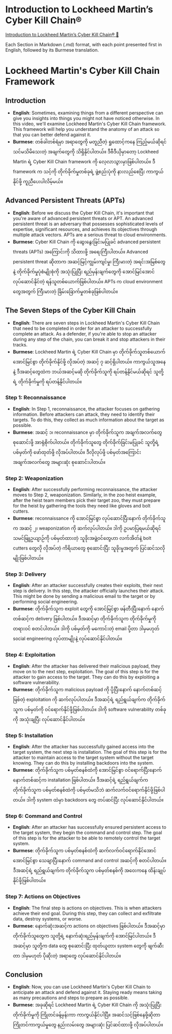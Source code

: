 # Introduction to Lockheed Martin’s Cyber Kill Chain®

[Introduction to Lockheed Martin’s Cyber Kill Chain® 🔗](https://www.coursera.org/learn/detect-respond-and-recover-from-cloud-cybersecurity-attacks/lecture/kl30Z/introduction-to-lockheed-martins-cyber-kill-chain-r)

Each Section in Markdown (.md) format, with each point presented first in English, followed by its Burmese translation.

# Lockheed Martin's Cyber Kill Chain Framework

## Introduction

- **English**: Sometimes, examining things from a different perspective can give you insights into things you might not have noticed otherwise. In this video, we'll examine Lockheed Martin's Cyber Kill Chain framework. This framework will help you understand the anatomy of an attack so that you can better defend against it.
- **Burmese**: တစ်ခါတစ်ရံမှာ အရာတွေကို မတူညီတဲ့ ရှုထောင့်ကနေ ကြည့်မယ်ဆိုရင် သင်မသိမိသေးတဲ့ အချက်တွေကို သိရှိနိုင်ပါတယ်။ ဒီဗီဒီယိုမှာတော့ Lockheed Martin ရဲ့ Cyber Kill Chain framework ကို လေ့လာသွားမှာဖြစ်ပါတယ်။ ဒီ framework က သင့်ကို တိုက်ခိုက်မှုတစ်ခုရဲ့ ဖွဲ့စည်းပုံကို နားလည်စေပြီး ကာကွယ်နိုင်ဖို့ ကူညီပေးပါလိမ့်မယ်။

## Advanced Persistent Threats (APTs)

- **English**: Before we discuss the Cyber Kill Chain, it's important that you're aware of advanced persistent threats or APT. An advanced persistent threat is an adversary that possesses sophisticated levels of expertise, significant resources, and achieves its objectives through multiple attack vectors. APTs are a serious threat to cloud environments.
- **Burmese**: Cyber Kill Chain ကို ဆွေးနွေးခြင်းမပြုခင် advanced persistent threats (APTs) အကြောင်းကို သိထားဖို့ အရေးကြီးပါတယ်။ Advanced persistent threat ဆိုတာက အဆင့်မြင့်ကျွမ်းကျင်မှု၊ ကြီးမားတဲ့ အရင်းအမြစ်တွေနဲ့ တိုက်ခိုက်မှုပုံစံမျိုးစုံကို အသုံးပြုပြီး ရည်မှန်းချက်တွေကို အောင်မြင်အောင် လုပ်ဆောင်နိုင်တဲ့ ရန်သူတစ်ယောက်ဖြစ်ပါတယ်။ APTs က cloud environment တွေအတွက် ကြီးမားတဲ့ ခြိမ်းခြောက်မှုတစ်ခုဖြစ်ပါတယ်။

## The Seven Steps of the Cyber Kill Chain

- **English**: There are seven steps in Lockheed Martin's Cyber Kill Chain that need to be completed in order for an attacker to successfully complete an attack. As a defender, if you're able to stop an attacker during any step of the chain, you can break it and stop attackers in their tracks.
- **Burmese**: Lockheed Martin ရဲ့ Cyber Kill Chain မှာ တိုက်ခိုက်သူတစ်ယောက် အောင်မြင်စွာ တိုက်ခိုက်နိုင်ဖို့ လိုအပ်တဲ့ အဆင့် ၇ ဆင့်ရှိပါတယ်။ ကာကွယ်သူအနေနဲ့ ဒီအဆင့်တွေထဲက ဘယ်အဆင့်မဆို တိုက်ခိုက်သူကို ရပ်တန့်နိုင်မယ်ဆိုရင် သူတို့ရဲ့ တိုက်ခိုက်မှုကို ရပ်တန့်နိုင်ပါတယ်။

### Step 1: Reconnaissance

- **English**: In Step 1, reconnaissance, the attacker focuses on gathering information. Before attackers can attack, they need to identify their targets. To do this, they collect as much information about the target as possible.
- **Burmese**: အဆင့် ၁၊ reconnaissance မှာ တိုက်ခိုက်သူက အချက်အလက်တွေ စုဆောင်းဖို့ အာရုံစိုက်ပါတယ်။ တိုက်ခိုက်သူတွေ တိုက်ခိုက်ခြင်းမပြုခင် သူတို့ရဲ့ ပစ်မှတ်ကို ဖော်ထုတ်ဖို့ လိုအပ်ပါတယ်။ ဒီလိုလုပ်ဖို့ ပစ်မှတ်အကြောင်း အချက်အလက်တွေ အများဆုံး စုဆောင်းပါတယ်။

### Step 2: Weaponization

- **English**: After successfully performing reconnaissance, the attacker moves to Step 2, weaponization. Similarly, in the zoo heist example, after the heist team members pick their target zoo, they must prepare for the heist by gathering the tools they need like gloves and bolt cutters.
- **Burmese**: reconnaissance ကို အောင်မြင်စွာ လုပ်ဆောင်ပြီးနောက် တိုက်ခိုက်သူက အဆင့် ၂၊ weaponization ကို ဆက်လုပ်ပါတယ်။ ဒါကို ဥပမာပြရမယ်ဆိုရင် သမင်ဖြူဥယျာဉ်ကို ပစ်မှတ်ထားတဲ့ သူခိုးအဖွဲ့ဝင်တွေဟာ လက်အိတ်နဲ့ bolt cutters တွေလို လိုအပ်တဲ့ ကိရိယာတွေ စုဆောင်းပြီး သူခိုးမှုအတွက် ပြင်ဆင်သလိုမျိုးဖြစ်ပါတယ်။

### Step 3: Delivery

- **English**: After an attacker successfully creates their exploits, their next step is delivery. In this step, the attacker officially launches their attack. This might be done by sending a malicious email to the target or by performing social engineering.
- **Burmese**: တိုက်ခိုက်သူက exploit တွေကို အောင်မြင်စွာ ဖန်တီးပြီးနောက် နောက်တစ်ဆင့်က delivery ဖြစ်ပါတယ်။ ဒီအဆင့်မှာ တိုက်ခိုက်သူက တိုက်ခိုက်မှုကို တရားဝင် စတင်ပါတယ်။ ဒါကို ပစ်မှတ်ကို မကောင်းတဲ့ email ပို့တာ ဒါမှမဟုတ် social engineering လုပ်တာမျိုးနဲ့ လုပ်ဆောင်နိုင်ပါတယ်။

### Step 4: Exploitation

- **English**: After the attacker has delivered their malicious payload, they move on to the next step, exploitation. The goal of this step is for the attacker to gain access to the target. They can do this by exploiting a software vulnerability.
- **Burmese**: တိုက်ခိုက်သူက malicious payload ကို ပို့ပြီးနောက် နောက်တစ်ဆင့်ဖြစ်တဲ့ exploitation ကို ဆက်လုပ်ပါတယ်။ ဒီအဆင့်ရဲ့ ရည်ရွယ်ချက်က တိုက်ခိုက်သူက ပစ်မှတ်ကို ဝင်ရောက်နိုင်ဖို့ဖြစ်ပါတယ်။ ဒါကို software vulnerability တစ်ခုကို အသုံးချပြီး လုပ်ဆောင်နိုင်ပါတယ်။

### Step 5: Installation

- **English**: After the attacker has successfully gained access into the target system, the next step is installation. The goal of this step is for the attacker to maintain access to the target system without the target knowing. They can do this by installing backdoors into the system.
- **Burmese**: တိုက်ခိုက်သူက ပစ်မှတ်စနစ်ထဲကို အောင်မြင်စွာ ဝင်ရောက်ပြီးနောက် နောက်တစ်ဆင့်က installation ဖြစ်ပါတယ်။ ဒီအဆင့်ရဲ့ ရည်ရွယ်ချက်က တိုက်ခိုက်သူက ပစ်မှတ်စနစ်ထဲကို ပစ်မှတ်မသိဘဲ ဆက်လက်ဝင်ရောက်နိုင်ဖို့ဖြစ်ပါတယ်။ ဒါကို system ထဲမှာ backdoors တွေ တပ်ဆင်ပြီး လုပ်ဆောင်နိုင်ပါတယ်။

### Step 6: Command and Control

- **English**: After an attacker has successfully ensured persistent access to the target system, they begin the command and control step. The goal of this step is for the attacker to be able to remotely control the target system.
- **Burmese**: တိုက်ခိုက်သူက ပစ်မှတ်စနစ်ထဲကို ဆက်လက်ဝင်ရောက်နိုင်အောင် အောင်မြင်စွာ သေချာပြီးနောက် command and control အဆင့်ကို စတင်ပါတယ်။ ဒီအဆင့်ရဲ့ ရည်ရွယ်ချက်က တိုက်ခိုက်သူက ပစ်မှတ်စနစ်ကို အဝေးကနေ ထိန်းချုပ်နိုင်ဖို့ဖြစ်ပါတယ်။

### Step 7: Actions on Objectives

- **English**: The final step is actions on objectives. This is when attackers achieve their end goal. During this step, they can collect and exfiltrate data, destroy systems, or worse.
- **Burmese**: နောက်ဆုံးအဆင့်က actions on objectives ဖြစ်ပါတယ်။ ဒီအဆင့်မှာ တိုက်ခိုက်သူတွေက သူတို့ရဲ့ နောက်ဆုံးရည်မှန်းချက်ကို အောင်မြင်ပါတယ်။ ဒီအဆင့်မှာ သူတို့က data တွေ စုဆောင်းပြီး ထုတ်ယူတာ၊ system တွေကို ဖျက်ဆီးတာ ဒါမှမဟုတ် ပိုဆိုးတဲ့ အရာတွေ လုပ်ဆောင်နိုင်ပါတယ်။

## Conclusion

- **English**: Now, you can use Lockheed Martin's Cyber Kill Chain to anticipate an attack and defend against it. Staying ready means taking as many precautions and steps to prepare as possible.
- **Burmese**: အခုဆိုရင် Lockheed Martin ရဲ့ Cyber Kill Chain ကို အသုံးပြုပြီး တိုက်ခိုက်မှုကို ကြိုတင်ခန့်မှန်းကာ ကာကွယ်နိုင်ပါပြီ။ အဆင်သင့်ဖြစ်နေဖို့ဆိုတာ ကြိုတင်ကာကွယ်မှုတွေ နည်းလမ်းတွေ အများဆုံး ပြင်ဆင်ထားဖို့ လိုအပ်ပါတယ်။
